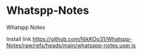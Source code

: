 # Whatspp-Notes
Whatspp Notes

Install link https://github.com/NikKOo31/Whatspp-Notes/raw/refs/heads/main/whatsapp-notes.user.js
